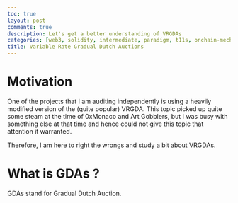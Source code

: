 ```yaml
---
toc: true
layout: post
comments: true
description: Let's get a better understanding of VRGDAs
categories: [web3, solidity, intermediate, paradigm, t11s, onchain-mechanisms]
title: Variable Rate Gradual Dutch Auctions
---
```


# Motivation

One of the projects that I am auditing independently is using a heavily modified version of the (quite popular) VRGDA. This topic picked up quite some steam at the time of 0xMonaco and Art Gobblers, but I was busy with something else at that time and hence could not give this topic that attention it warranted.

Therefore, I am here to right the wrongs and study a bit about VRGDAs.

# What is GDAs ?

GDAs stand for Gradual Dutch Auction.